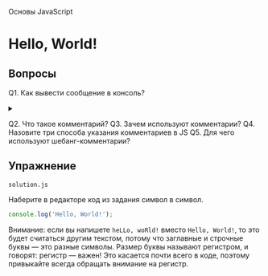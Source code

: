 Основы JavaScript

# Hello, World!

## Вопросы

Q1. Как вывести сообщение в консоль?

<details>
  <summary></summary>

Объект `console` с методом `log` выводит сообщение в консоль.

</details>

Q2. Что такое комментарий?
Q3. Зачем используют комментарии?
Q4. Назовите три способа указания комментариев в JS
Q5. Для чего используют шебанг-комментарии?

## Упражнение

`solution.js`

Наберите в редакторе код из задания символ в символ.

```javascript
console.log('Hello, World!');
```

Внимание: если вы напишете `heLLo, woRld!` вместо `Hello, World!`, то это будет считаться другим текстом, потому что заглавные и строчные буквы — это разные символы. Размер буквы называют регистром, и говорят: регистр — важен! Это касается почти всего в коде, поэтому привыкайте всегда обращать внимание на регистр.
